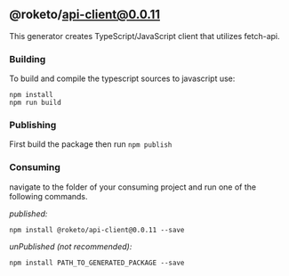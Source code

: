 ## @roketo/api-client@0.0.11

This generator creates TypeScript/JavaScript client that utilizes fetch-api.

### Building

To build and compile the typescript sources to javascript use:
```
npm install
npm run build
```

### Publishing

First build the package then run ```npm publish```

### Consuming

navigate to the folder of your consuming project and run one of the following commands.

_published:_

```
npm install @roketo/api-client@0.0.11 --save
```

_unPublished (not recommended):_

```
npm install PATH_TO_GENERATED_PACKAGE --save
